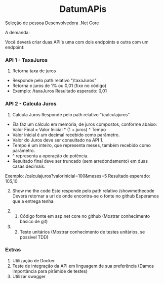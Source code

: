 
<h1 align="center">DatumAPis</h1>

Seleção de pessoa Desenvolvedora .Net Core

A demanda:

Você deverá criar duas API's uma com dois endpoints e outra com um endpoint:

### API 1 - TaxaJuros
 
1) Retorna taxa de juros
* Responde pelo path relativo "/taxaJuros"
* Retorna o juros de 1% ou 0,01 (fixo no código)
* Exemplo: /taxaJuros Resultado esperado: 0,01

### API 2 - Calcula Juros

1) Calcula Juros
Responde pelo path relativo "/calculajuros".

* Ela faz um cálculo em memória, de juros compostos, conforme abaixo:
Valor Final = Valor Inicial * (1 + juros) ^ Tempo
* Valor inicial é um decimal recebido como parâmetro.
* Valor do Juros deve ser consultado na API 1.
* Tempo é um inteiro, que representa meses, também recebido como parâmetro.
* ^ representa a operação de potência.
* Resultado final deve ser truncado (sem arredondamento) em duas casas decimais.

Exemplo: /calculajuros?valorinicial=100&meses=5 Resultado esperado: 105,10

2) Show me the code
Este responde pelo path relativo /showmethecode Deverá retornar a url de onde
encontra-se o fonte no github
Esperamos que a entrega tenha
2. 1. Código fonte em asp.net core no github (Mostrar conhecimento básico
de git)
2. 2. Teste unitários (Mostrar conhecimento de testes unitários, se possível TDD)

### Extras
1. Utilização de Docker
2. Teste de integração da API em linguagem de sua preferência (Damos
importância para pirâmide de testes)
3. Utilizar swagger
